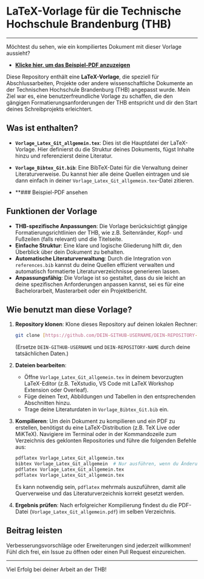 # LaTeX-Vorlage für die Technische Hochschule Brandenburg (THB)

---

Möchtest du sehen, wie ein kompiliertes Dokument mit dieser Vorlage aussieht?
* **[Klicke hier, um das Beispiel-PDF anzuzeigen](https://github.com/Narrenpfarrer/Th-Brandenburg_Latex_Vorlage/blob/main/Vorlage_Latex_Git_allgemein.pdf)**

Diese Repository enthält eine **LaTeX-Vorlage**, die speziell für Abschlussarbeiten, Projekte oder andere wissenschaftliche Dokumente an der Technischen Hochschule Brandenburg (THB) angepasst wurde. Mein Ziel war es, eine benutzerfreundliche Vorlage zu schaffen, die den gängigen Formatierungsanforderungen der THB entspricht und dir den Start deines Schreibprojekts erleichtert.

## Was ist enthalten?

* **`Vorlage_Latex_Git_allgemein.tex`**: Dies ist die Hauptdatei der LaTeX-Vorlage. Hier definierst du die Struktur deines Dokuments, fügst Inhalte hinzu und referenzierst deine Literatur.
* **`Vorlage_Bibtex_Git.bib`**: Eine BibTeX-Datei für die Verwaltung deiner Literaturverweise. Du kannst hier alle deine Quellen eintragen und sie dann einfach in deiner `Vorlage_Latex_Git_allgemein.tex`-Datei zitieren.

* **### Beispiel-PDF ansehen



## Funktionen der Vorlage

* **THB-spezifische Anpassungen**: Die Vorlage berücksichtigt gängige Formatierungsrichtlinien der THB, wie z.B. Seitenränder, Kopf- und Fußzeilen (falls relevant) und die Titelseite.
* **Einfache Struktur**: Eine klare und logische Gliederung hilft dir, den Überblick über dein Dokument zu behalten.
* **Automatische Literaturverwaltung**: Durch die Integration von `references.bib` kannst du deine Quellen effizient verwalten und automatisch formatierte Literaturverzeichnisse generieren lassen.
* **Anpassungsfähig**: Die Vorlage ist so gestaltet, dass du sie leicht an deine spezifischen Anforderungen anpassen kannst, sei es für eine Bachelorarbeit, Masterarbeit oder ein Projektbericht.

## Wie benutzt man diese Vorlage?

1.  **Repository klonen**: Klone dieses Repository auf deinen lokalen Rechner:
    ```bash
    git clone [https://github.com/DEIN-GITHUB-USERNAME/DEIN-REPOSITORY-NAME.git](https://github.com/DEIN-GITHUB-USERNAME/DEIN-REPOSITORY-NAME.git)
    ```
    (Ersetze `DEIN-GITHUB-USERNAME` und `DEIN-REPOSITORY-NAME` durch deine tatsächlichen Daten.)

2.  **Dateien bearbeiten**:
    * Öffne `Vorlage_Latex_Git_allgemein.tex` in deinem bevorzugten LaTeX-Editor (z.B. TeXstudio, VS Code mit LaTeX Workshop Extension oder Overleaf).
    * Füge deinen Text, Abbildungen und Tabellen in den entsprechenden Abschnitten hinzu.
    * Trage deine Literaturdaten in `Vorlage_Bibtex_Git.bib` ein.

3.  **Kompilieren**: Um dein Dokument zu kompilieren und ein PDF zu erstellen, benötigst du eine LaTeX-Distribution (z.B. TeX Live oder MiKTeX). Navigiere im Terminal oder in der Kommandozeile zum Verzeichnis des geklonten Repositories und führe die folgenden Befehle aus:
    ```bash
    pdflatex Vorlage_Latex_Git_allgemein.tex
    bibtex Vorlage_Latex_Git_allgemein  # Nur ausführen, wenn du Änderungen an Vorlage_Bibtex_Git.bib vorgenommen hast
    pdflatex Vorlage_Latex_Git_allgemein.tex
    pdflatex Vorlage_Latex_Git_allgemein.tex
    ```
    Es kann notwendig sein, `pdflatex` mehrmals auszuführen, damit alle Querverweise und das Literaturverzeichnis korrekt gesetzt werden.

4.  **Ergebnis prüfen**: Nach erfolgreicher Kompilierung findest du die PDF-Datei (`Vorlage_Latex_Git_allgemein.pdf`) im selben Verzeichnis.

## Beitrag leisten

Verbesserungsvorschläge oder Erweiterungen sind jederzeit willkommen! Fühl dich frei, ein Issue zu öffnen oder einen Pull Request einzureichen.

---

Viel Erfolg bei deiner Arbeit an der THB!
